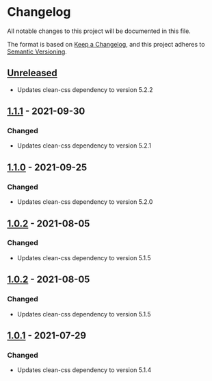 # Changelog
All notable changes to this project will be documented in this file.

The format is based on [Keep a Changelog](https://keepachangelog.com/en/1.0.0/),
and this project adheres to [Semantic Versioning](https://semver.org/spec/v2.0.0.html).

## [Unreleased]

- Updates clean-css dependency to version 5.2.2

## [1.1.1] - 2021-09-30
### Changed
- Updates clean-css dependency to version 5.2.1

## [1.1.0] - 2021-09-25
### Changed
- Updates clean-css dependency to version 5.2.0

## [1.0.2] - 2021-08-05
### Changed
- Updates clean-css dependency to version 5.1.5

## [1.0.2] - 2021-08-05
### Changed
- Updates clean-css dependency to version 5.1.5

## [1.0.1] - 2021-07-29
### Changed
- Updates clean-css dependency to version 5.1.4


[Unreleased]: https://github.com/clean-css/clean-css.github.io/compare/v1.1.1...HEAD
[1.1.1]: https://github.com/clean-css/clean-css.github.io/releases/tag/v1.1.1
[1.1.0]: https://github.com/clean-css/clean-css.github.io/releases/tag/v1.1.0
[1.0.2]: https://github.com/clean-css/clean-css.github.io/releases/tag/v1.0.2
[1.0.1]: https://github.com/clean-css/clean-css.github.io/releases/tag/v1.0.1
